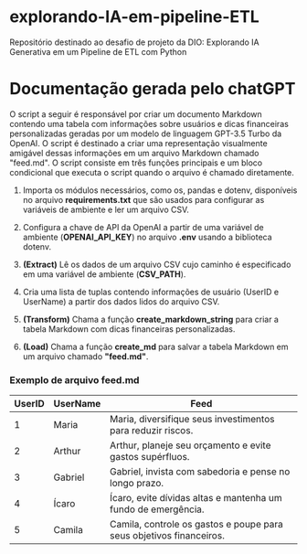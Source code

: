 # explorando-IA-em-pipeline-ETL

Repositório destinado ao desafio de projeto da DIO: Explorando IA Generativa em um Pipeline de ETL com Python

# Documentação gerada pelo chatGPT

O script a seguir é responsável por criar um documento Markdown contendo uma tabela com informações sobre usuários e dicas financeiras personalizadas geradas por um modelo de linguagem GPT-3.5 Turbo da OpenAI. O script é destinado a criar uma representação visualmente amigável dessas informações em um arquivo Markdown chamado "feed.md". O script consiste em três funções principais e um bloco condicional que executa o script quando o arquivo é chamado diretamente.

1. Importa os módulos necessários, como os, pandas e dotenv, disponíveis no arquivo **requirements.txt** que são usados para configurar as variáveis de ambiente e ler um arquivo CSV.

2. Configura a chave de API da OpenAI a partir de uma variável de ambiente (**OPENAI_API_KEY**) no arquivo **.env** usando a biblioteca dotenv.

3. **(Extract)** Lê os dados de um arquivo CSV cujo caminho é especificado em uma variável de ambiente (**CSV_PATH**).

4. Cria uma lista de tuplas contendo informações de usuário (UserID e UserName) a partir dos dados lidos do arquivo CSV.

5. **(Transform)** Chama a função **create_markdown_string** para criar a tabela Markdown com dicas financeiras personalizadas.

6. **(Load)** Chama a função **create_md** para salvar a tabela Markdown em um arquivo chamado **"feed.md"**.

### Exemplo de arquivo **feed.md**

| UserID | UserName | Feed |
|--- |--- |--- |
| 1 | Maria | Maria, diversifique seus investimentos para reduzir riscos. |
| 2 | Arthur | Arthur, planeje seu orçamento e evite gastos supérfluos. |
| 3 | Gabriel | Gabriel, invista com sabedoria e pense no longo prazo. |
| 4 | Ícaro | Ícaro, evite dívidas altas e mantenha um fundo de emergência. |
| 5 | Camila | Camila, controle os gastos e poupe para seus objetivos financeiros. |
